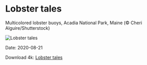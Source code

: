 # Lobster tales

Multicolored lobster buoys, Acadia National Park, Maine (© Cheri Alguire/Shutterstock)

![Lobster tales](https://bing.com/th?id=OHR.MulticolorBuoys_EN-US7941972841_UHD.jpg&rf=LaDigue_UHD.jpg&pid=hp&w=1024&h=576)

Date: 2020-08-21

Download 4k: [Lobster tales](https://bing.com/th?id=OHR.MulticolorBuoys_EN-US7941972841_UHD.jpg&rf=LaDigue_UHD.jpg&pid=hp&w=3840&h=2160)

